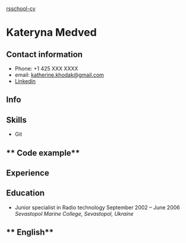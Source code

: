 [rsschool-cv](https://github.com/KateKatherine/rsschool-cv)
# **Kateryna Medved**
## **Contact information**
* Phone: +1 425 XXX XXXX
* email: katherine.khodak@gmail.com
* [Linkedin](https://www.linkedin.com/in/kateryna-medved-172027268/)

## **Info**


## **Skills** 
* Git


## ** Code example**


## **Experience**

       



## **Education**

* Junior specialist in Radio technology 
September 2002 – June 2006                                   *Sevastopol Marine College, Sevastopol, Ukraine*                                                                       



## ** English**







